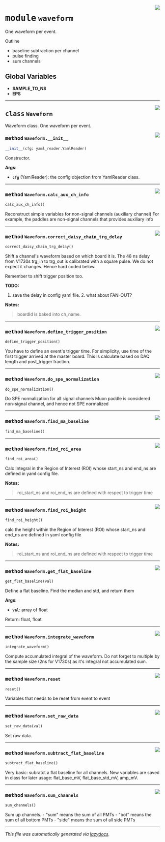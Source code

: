 <!-- markdownlint-disable -->

<a href="../../src/waveform.py#L0"><img align="right" style="float:right;" src="https://img.shields.io/badge/-source-cccccc?style=flat-square"></a>

# <kbd>module</kbd> `waveform`
One waveform per event. 

Outline 
- baseline subtraction per channel 
- pulse finding 
- sum channels 

**Global Variables**
---------------
- **SAMPLE_TO_NS**
- **EPS**


---

<a href="../../src/waveform.py#L23"><img align="right" style="float:right;" src="https://img.shields.io/badge/-source-cccccc?style=flat-square"></a>

## <kbd>class</kbd> `Waveform`
Waveform class. One waveform per event. 

<a href="../../src/waveform.py#L27"><img align="right" style="float:right;" src="https://img.shields.io/badge/-source-cccccc?style=flat-square"></a>

### <kbd>method</kbd> `Waveform.__init__`

```python
__init__(cfg: yaml_reader.YamlReader)
```

Constructor. 



**Args:**
 
 - <b>`cfg`</b> (YamlReader):  the config objection from YamlReader class. 




---

<a href="../../src/waveform.py#L264"><img align="right" style="float:right;" src="https://img.shields.io/badge/-source-cccccc?style=flat-square"></a>

### <kbd>method</kbd> `Waveform.calc_aux_ch_info`

```python
calc_aux_ch_info()
```

Reconstruct simple variables for non-signal channels (auxiliary channel) For example, the paddles are non-signal channels that provides auxiliary info 

---

<a href="../../src/waveform.py#L141"><img align="right" style="float:right;" src="https://img.shields.io/badge/-source-cccccc?style=flat-square"></a>

### <kbd>method</kbd> `Waveform.correct_daisy_chain_trg_delay`

```python
correct_daisy_chain_trg_delay()
```

Shift a channel's waveform based on which board it is. The 48 ns delay from V1730s trg_in to trg_out is calibrated with a square pulse. We do not expect it changes. Hence hard coded below. 

Remember to shift trigger position too. 



**TODO:**
  1. save the delay in config yaml file.  2. what about FAN-OUT? 



**Notes:**

> boardId is baked into ch_name. 

---

<a href="../../src/waveform.py#L72"><img align="right" style="float:right;" src="https://img.shields.io/badge/-source-cccccc?style=flat-square"></a>

### <kbd>method</kbd> `Waveform.define_trigger_position`

```python
define_trigger_position()
```

You have to define an event's trigger time. For simplicity, use time of the first trigger arrived at the master board. This is calculate based on DAQ length and post_trigger fraction. 

---

<a href="../../src/waveform.py#L124"><img align="right" style="float:right;" src="https://img.shields.io/badge/-source-cccccc?style=flat-square"></a>

### <kbd>method</kbd> `Waveform.do_spe_normalization`

```python
do_spe_normalization()
```

Do SPE normalization for all signal channels Muon paddle is considered non-signal channel, and hence not SPE normalized 

---

<a href="../../src/waveform.py#L207"><img align="right" style="float:right;" src="https://img.shields.io/badge/-source-cccccc?style=flat-square"></a>

### <kbd>method</kbd> `Waveform.find_ma_baseline`

```python
find_ma_baseline()
```





---

<a href="../../src/waveform.py#L219"><img align="right" style="float:right;" src="https://img.shields.io/badge/-source-cccccc?style=flat-square"></a>

### <kbd>method</kbd> `Waveform.find_roi_area`

```python
find_roi_area()
```

Calc Integral in the Region of Interest (ROI) whose start_ns and end_ns are defined in yaml config file. 



**Notes:**

> roi_start_ns and roi_end_ns are defined with respect to trigger time 

---

<a href="../../src/waveform.py#L241"><img align="right" style="float:right;" src="https://img.shields.io/badge/-source-cccccc?style=flat-square"></a>

### <kbd>method</kbd> `Waveform.find_roi_height`

```python
find_roi_height()
```

calc the height within the Region of Interest (ROI) whose start_ns and end_ns are defined in yaml config file 



**Notes:**

> roi_start_ns and roi_end_ns are defined with respect to trigger time 

---

<a href="../../src/waveform.py#L89"><img align="right" style="float:right;" src="https://img.shields.io/badge/-source-cccccc?style=flat-square"></a>

### <kbd>method</kbd> `Waveform.get_flat_baseline`

```python
get_flat_baseline(val)
```

Define a flat baseline. Find the median and std, and return them 



**Args:**
 
 - <b>`val`</b>:  array of float 

Return: float, float 

---

<a href="../../src/waveform.py#L199"><img align="right" style="float:right;" src="https://img.shields.io/badge/-source-cccccc?style=flat-square"></a>

### <kbd>method</kbd> `Waveform.integrate_waveform`

```python
integrate_waveform()
```

Compute accumulated integral of the waveform. Do not forget to multiple by the sample size (2ns for V1730s) as it's integral not accumulated sum. 

---

<a href="../../src/waveform.py#L43"><img align="right" style="float:right;" src="https://img.shields.io/badge/-source-cccccc?style=flat-square"></a>

### <kbd>method</kbd> `Waveform.reset`

```python
reset()
```

Variables that needs to be reset from event to event 

---

<a href="../../src/waveform.py#L63"><img align="right" style="float:right;" src="https://img.shields.io/badge/-source-cccccc?style=flat-square"></a>

### <kbd>method</kbd> `Waveform.set_raw_data`

```python
set_raw_data(val)
```

Set raw data. 

---

<a href="../../src/waveform.py#L102"><img align="right" style="float:right;" src="https://img.shields.io/badge/-source-cccccc?style=flat-square"></a>

### <kbd>method</kbd> `Waveform.subtract_flat_baseline`

```python
subtract_flat_baseline()
```

Very basic: subratct a flat baseline for all channels. New variables are saved in class for later usage: flat_base_mV, flat_base_std_mV, amp_mV. 

---

<a href="../../src/waveform.py#L173"><img align="right" style="float:right;" src="https://img.shields.io/badge/-source-cccccc?style=flat-square"></a>

### <kbd>method</kbd> `Waveform.sum_channels`

```python
sum_channels()
```

Sum up channels. 
    - "sum" means the sum of all PMTs 
    - "bot" means the sum of all bottom PMTs 
    - "side" means the sum of all side PMTs 




---

_This file was automatically generated via [lazydocs](https://github.com/ml-tooling/lazydocs)._
